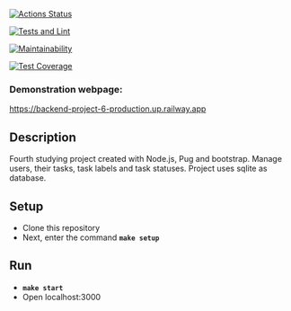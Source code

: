 [![Actions Status](https://github.com/Blazelip/backend-project-6/workflows/hexlet-check/badge.svg)](https://github.com/Blazelip/backend-project-6/actions)

[![Tests and Lint](https://github.com/Blazelip/backend-project-6/actions/workflows/nodejs.yml/badge.svg)](https://github.com/Blazelip/backend-project-6/actions)

[![Maintainability](https://api.codeclimate.com/v1/badges/00182bbabf071b072af7/maintainability)](https://codeclimate.com/github/Blazelip/backend-project-6/maintainability)

[![Test Coverage](https://api.codeclimate.com/v1/badges/00182bbabf071b072af7/test_coverage)](https://codeclimate.com/github/Blazelip/backend-project-6/test_coverage)

### Demonstration webpage:
https://backend-project-6-production.up.railway.app

## Description
Fourth studying project created with Node.js, Pug and bootstrap.
Manage users, their tasks, task labels and task statuses. 
Project uses sqlite as database.

## Setup
- Clone this repository
- Next, enter the command **`make setup`**

## Run
-  **`make start`**
- Open localhost:3000
